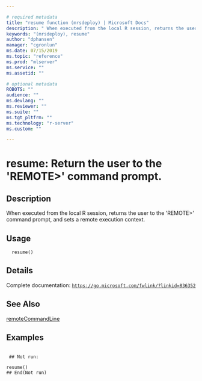```yaml
--- 

# required metadata 
title: "resume function (mrsdeploy) | Microsoft Docs" 
description: " When executed from the local R session, returns the user to the 'REMOTE>' command prompt, and sets a remote execution context. " 
keywords: "(mrsdeploy), resume" 
author: "dphansen" 
manager: "cgronlun" 
ms.date: 07/15/2019
ms.topic: "reference" 
ms.prod: "mlserver"  
ms.service: "" 
ms.assetid: "" 

# optional metadata 
ROBOTS: "" 
audience: "" 
ms.devlang: "" 
ms.reviewer: "" 
ms.suite: "" 
ms.tgt_pltfrm: "" 
ms.technology: "r-server" 
ms.custom: "" 

--- 
```





 # resume: Return the user to the 'REMOTE>' command prompt. 
 ## Description

When executed from the local R session, returns the user to the 'REMOTE>' command
prompt, and sets a remote execution context.


 ## Usage

```   
  resume()

```

 ## Details

Complete documentation: [`https://go.microsoft.com/fwlink/?linkid=836352`](https://go.microsoft.com/fwlink/?linkid=836352)



 ## See Also

[remoteCommandLine](remoteCommandLine.md)

 ## Examples

 ```

  ## Not run:

resume()
 ## End(Not run) 
```


